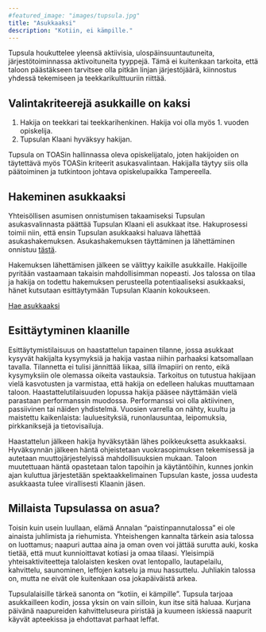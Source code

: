 ```yaml
---
#featured_image: "images/tupsula.jpg"
title: "Asukkaaksi"
description: "Kotiin, ei kämpille."
---
```


Tupsula houkuttelee yleensä aktiivisia, ulospäinsuuntautuneita, järjestötoiminnassa aktivoituneita tyyppejä. Tämä ei kuitenkaan tarkoita, että taloon päästäkseen tarvitsee olla pitkän linjan järjestöjäärä, kiinnostus yhdessä tekemiseen ja teekkarikulttuuriin riittää.

## Valintakriteerejä asukkaille on kaksi

1. Hakija on teekkari tai teekkarihenkinen. Hakija voi olla myös 1. vuoden opiskelija.
2. Tupsulan Klaani hyväksyy hakijan.

Tupsula on TOASin hallinnassa oleva opiskelijatalo, joten hakijoiden on täytettävä myös TOASin kriteerit asukasvalintaan. Hakijalla täytyy siis olla päätoiminen ja tutkintoon johtava opiskelupaikka Tampereella.

## Hakeminen asukkaaksi

Yhteisöllisen asumisen onnistumisen takaamiseksi Tupsulan asukasvalinnasta päättää Tupsulan Klaani eli asukkaat itse. Hakuprosessi toimii niin, että ensin Tupsulan asukkaaksi haluava lähettää asukashakemuksen. Asukashakemuksen täyttäminen ja lähettäminen onnistuu [tästä](https://docs.google.com/forms/d/e/1FAIpQLSe2GuZe7Zrr16QEpgT-fAzrN3ArBv4Ch0KcgGOVFk5bI2h9XQ/viewform).

Hakemuksen lähettämisen jälkeen se välittyy kaikille asukkaille. Hakijoille pyritään vastaamaan takaisin mahdollisimman nopeasti. Jos talossa on tilaa ja hakija on todettu hakemuksen perusteella potentiaaliseksi asukkaaksi, hänet kutsutaan esittäytymään Tupsulan Klaanin kokoukseen. 

<a href="https://docs.google.com/forms/d/e/1FAIpQLSe2GuZe7Zrr16QEpgT-fAzrN3ArBv4Ch0KcgGOVFk5bI2h9XQ/viewform" class="f6 link br2 ph3 pv2 mb2 dib white apply-button">
  Hae asukkaaksi
</a>

## Esittäytyminen klaanille

Esittäytymistilaisuus on haastattelun tapainen tilanne, jossa asukkaat kysyvät hakijalta kysymyksiä ja hakija vastaa niihin parhaaksi katsomallaan tavalla. Tilannetta ei tulisi jännittää liikaa, sillä ilmapiiri on rento, eikä kysymyksiin ole olemassa oikeita vastauksia. Tarkoitus on tutustua hakijaan vielä kasvotusten ja varmistaa, että hakija on edelleen halukas muuttamaan taloon. Haastattelutilaisuuden lopussa hakija pääsee näyttämään vielä parastaan performanssin muodossa. Performanssi voi olla aktiivinen, passiivinen tai näiden yhdistelmä. Vuosien varrella on nähty, kuultu ja maistettu kaikenlaista: lauluesityksiä, runonlausuntaa, leipomuksia, pirkkaniksejä ja tietovisailuja.

Haastattelun jälkeen hakija hyväksytään lähes poikkeuksetta asukkaaksi. Hyväksynnän jälkeen häntä ohjeistetaan vuokrasopimuksen tekemisessä ja autetaan muuttojärjestelyissä mahdollisuuksien mukaan. Taloon muutettuaan häntä opastetaan talon tapoihin ja käytäntöihin, kunnes jonkin ajan kuluttua järjestetään spektaakkelimainen Tupsulan kaste, jossa uudesta asukkaasta tulee virallisesti Klaanin jäsen.

## Millaista Tupsulassa on asua?

Toisin kuin usein luullaan, elämä Annalan “paistinpannutalossa” ei ole ainaista juhlimista ja riehumista. Yhteishengen kannalta tärkein asia talossa on luottamus; naapuri auttaa aina ja oman oven voi jättää surutta auki, koska tietää, että muut kunnioittavat kotiasi ja omaa tilaasi. Yleisimpiä yhteisaktiviteetteja talolaisten kesken ovat lentopallo, lautapelailu, kahvittelu, saunominen, leffojen katselu ja muu hassuttelu. Juhliakin talossa on, mutta ne eivät ole kuitenkaan osa jokapäiväistä arkea.

Tupsulalaisille tärkeä sanonta on “kotiin, ei kämpille”. Tupsula tarjoaa asukkailleen kodin, jossa yksin on vain silloin, kun itse sitä haluaa. Kurjana päivänä naapureiden kahvitteluseura piristää ja kuumeen iskiessä naapurit käyvät apteekissa ja ehdottavat parhaat leffat.